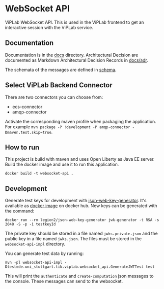 # WebSocket API
ViPLab WebSocket API.
This is used in the ViPLab frontend to get an interactive session with the ViPLab service.

## Documentation
Documentation is in the [docs](docs) directory.
Architectural Decision are documented as Markdown Architectural Decision Records in [docs/adr](docs/adr).

The schemata of the messages are defined in [schema](schema).

## Select ViPLab Backend Connector
There are two connectors you can choose from:
* ecs-connector
* amqp-connector

Activate the corresponding maven profile when packaging the application.
For example `mvn package -P !development -P amqp-connector -Dmaven.test.skip=true`.

## How to run
This project is build with maven and uses Open Liberty as Java EE server.
Build the docker image and use it to run this application.
```
docker build -t websocket-api .
```

## Development
Generate test keys for development with [json-web-key-generator](https://github.com/Legion2/json-web-key-generator).
It's available as [docker image](https://hub.docker.com/repository/docker/legion2/json-web-key-generator) on docker hub.
New keys can be generated with the command:
```
docker run --rm legion2/json-web-key-generator jwk-generator -t RSA -s 2048 -S -p -i testkeyId
```
The private key should be stored in a file named `jwks.private.json` and the public key in a file named `jwks.json`.
The files must be stored in the `websocket-api-impl` directory.

You can generate test data by running:
```
mvn -pl websocket-api-impl -Dtest=de.uni_stuttgart.tik.viplab.websocket_api.GenerateJWTTest test
```
This will print the `authenticate` and `create-computation` json messages to the console.
These messages can send to the websocket.
